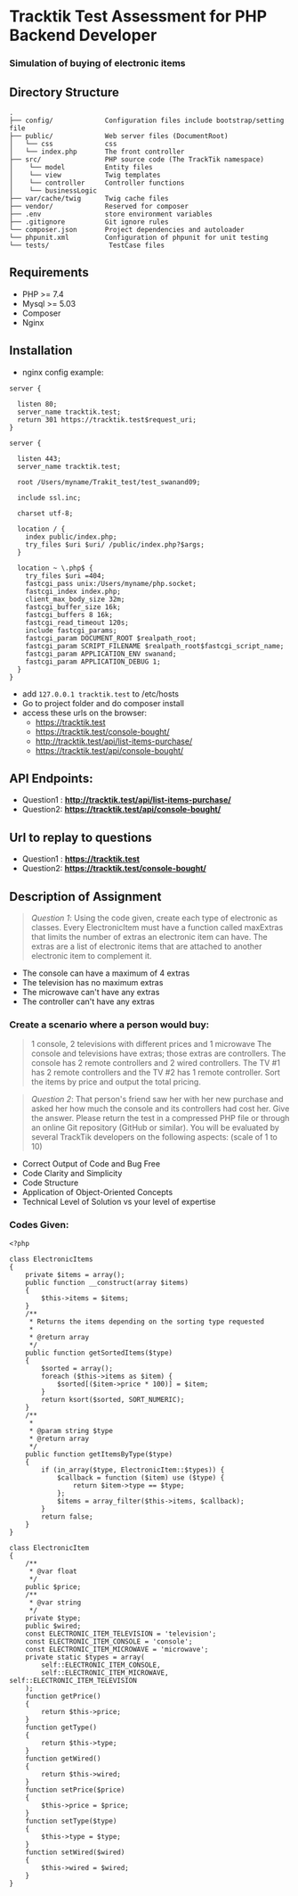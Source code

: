 # Tracktik Test Assessment for PHP Backend Developer
### Simulation of buying of electronic items

## Directory Structure
```
.
├── config/             Configuration files include bootstrap/setting file
├── public/             Web server files (DocumentRoot)
│   └── css             css
│   └── index.php       The front controller
├── src/                PHP source code (The TrackTik namespace)
│    └── model          Entity files
│    └── view           Twig templates
│    └── controller     Controller functions
│    └── businessLogic   
├── var/cache/twig      Twig cache files
├── vendor/             Reserved for composer
├── .env                store environment variables
├── .gitignore          Git ignore rules
└── composer.json       Project dependencies and autoloader
└── phpunit.xml         Configuration of phpunit for unit testing
└── tests/               TestCase files
```

## Requirements
- PHP >= 7.4 
- Mysql >= 5.03
- Composer
- Nginx

## Installation

- nginx config example:
```
server {
	
  listen 80;
  server_name tracktik.test;
  return 301 https://tracktik.test$request_uri;
}

server {
	
  listen 443;
  server_name tracktik.test;

  root /Users/myname/Trakit_test/test_swanand09;

  include ssl.inc;

  charset utf-8;

  location / {
    index public/index.php;
    try_files $uri $uri/ /public/index.php?$args;
  }

  location ~ \.php$ {
    try_files $uri =404;
    fastcgi_pass unix:/Users/myname/php.socket;
    fastcgi_index index.php;
    client_max_body_size 32m;
    fastcgi_buffer_size 16k;
    fastcgi_buffers 8 16k;
    fastcgi_read_timeout 120s;
    include fastcgi_params;
    fastcgi_param DOCUMENT_ROOT $realpath_root;
    fastcgi_param SCRIPT_FILENAME $realpath_root$fastcgi_script_name;
    fastcgi_param APPLICATION_ENV swanand;
    fastcgi_param APPLICATION_DEBUG 1;
  }
}
```

- add ``` 127.0.0.1	tracktik.test ``` to /etc/hosts
- Go to project folder and do  composer install
- access these urls on the browser:
    - https://tracktik.test
    - https://tracktik.test/console-bought/
    - http://tracktik.test/api/list-items-purchase/
    - https://tracktik.test/api/console-bought/


## API Endpoints:
- Question1 : **http://tracktik.test/api/list-items-purchase/**
- Question2: **https://tracktik.test/api/console-bought/**

## Url to replay to questions
- Question1 : **https://tracktik.test**
- Question2: **https://tracktik.test/console-bought/**



## Description of Assignment
>*Question 1*: Using the code given, create each type of electronic as classes. Every
ElectronicItem must have a function called maxExtras that limits the number of extras an
electronic item can have. The extras are a list of electronic items that are attached to another
electronic item to complement it.
- The console can have a maximum of 4 extras
- The television has no maximum extras
- The microwave can't have any extras
- The controller can't have any extras

### Create a scenario where a person would buy:
>1 console, 2 televisions with different prices and 1 microwave
The console and televisions have extras; those extras are controllers. The console has 2 remote
controllers and 2 wired controllers. The TV #1 has 2 remote controllers and the TV #2 has 1
remote controller.
Sort the items by price and output the total pricing.

>*Question 2*: That person's friend saw her with her new purchase and asked her how much the
console and its controllers had cost her. Give the answer.
Please return the test in a compressed PHP file or through an online Git repository (GitHub or
similar).
You will be evaluated by several TrackTik developers on the following aspects:
(scale of 1 to 10)
- Correct Output of Code and Bug Free
- Code Clarity and Simplicity
- Code Structure
- Application of Object-Oriented Concepts
- Technical Level of Solution vs your level of expertise

### Codes Given:

```
<?php

class ElectronicItems
{
    private $items = array();
    public function __construct(array $items)
    {
        $this->items = $items;
    }
    /**
     * Returns the items depending on the sorting type requested
     *
     * @return array
     */
    public function getSortedItems($type)
    {
        $sorted = array();
        foreach ($this->items as $item) {
            $sorted[($item->price * 100)] = $item;
        }
        return ksort($sorted, SORT_NUMERIC);
    }
    /**
     *
     * @param string $type
     * @return array
     */
    public function getItemsByType($type)
    {
        if (in_array($type, ElectronicItem::$types)) {
            $callback = function ($item) use ($type) {
                return $item->type == $type;
            };
            $items = array_filter($this->items, $callback);
        }
        return false;
    }
}

class ElectronicItem
{
    /**
     * @var float
     */
    public $price;
    /**
     * @var string
     */
    private $type;
    public $wired;
    const ELECTRONIC_ITEM_TELEVISION = 'television';
    const ELECTRONIC_ITEM_CONSOLE = 'console';
    const ELECTRONIC_ITEM_MICROWAVE = 'microwave';
    private static $types = array(
        self::ELECTRONIC_ITEM_CONSOLE,
        self::ELECTRONIC_ITEM_MICROWAVE, self::ELECTRONIC_ITEM_TELEVISION
    );
    function getPrice()
    {
        return $this->price;
    }
    function getType()
    {
        return $this->type;
    }
    function getWired()
    {
        return $this->wired;
    }
    function setPrice($price)
    {
        $this->price = $price;
    }
    function setType($type)
    {
        $this->type = $type;
    }
    function setWired($wired)
    {
        $this->wired = $wired;
    }
}

```